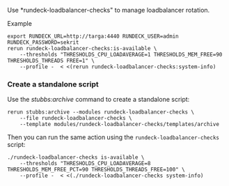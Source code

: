 Use *rundeck-loadbalancer-checks" to manage loadbalancer rotation.

Example

	export RUNDECK_URL=http://targa:4440 RUNDECK_USER=admin RUNDECK_PASSWORD=sekrit
	rerun rundeck-loadbalancer-checks:is-available \
		--thresholds "THRESHOLDS_CPU_LOADAVERAGE=1 THRESHOLDS_MEM_FREE=90 THRESHOLDS_THREADS FREE=1" \
		--profile -  < <(rerun rundeck-loadbalancer-checks:system-info)

### Create a standalone script
Use the *stubbs:archive* command to create a standalone script:

	rerun stubbs:archive --modules rundeck-loadbalancer-checks \
		--file rundeck-loadbalancer-checks \
		--template modules/rundeck-loadbalancer-checks/templates/archive

Then you can run the same action using the `rundeck-loadbalancer-checks` script:

	./rundeck-loadbalancer-checks is-available \
		--thresholds "THRESHOLDS_CPU_LOADAVERAGE=8 THRESHOLDS_MEM_FREE_PCT=90 THRESHOLDS_THREADS_FREE=100" \
		--profile -  < <(./rundeck-loadbalancer-checks system-info)		
